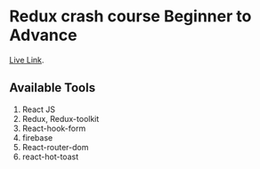 # Redux crash course Beginner to Advance

[Live Link](https://github.com/facebook/create-react-app).

## Available Tools

1. React JS
2. Redux, Redux-toolkit
3. React-hook-form
4. firebase
5. React-router-dom
6. react-hot-toast
